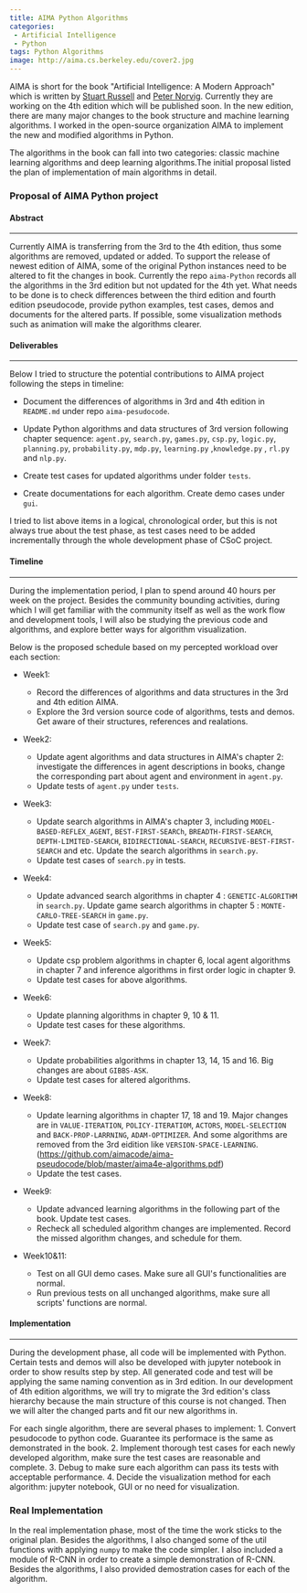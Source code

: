 ```yaml
---
title: AIMA Python Algorithms
categories:
 - Artificial Intelligence
 - Python
tags: Python Algorithms
image: http://aima.cs.berkeley.edu/cover2.jpg
---
```


AIMA is short for the book "Artificial Intelligence: A Modern Approach" which is written by  [Stuart Russell](http://www.cs.berkeley.edu/~russell) and [Peter Norvig](http://www.norvig.com/). Currently they are working on the 4th edition which will be published soon. In the new edition, there are many major changes to the book structure and machine learning algorithms. I worked in the open-source organization AIMA to implement the new and modified algorithms in Python. 



The algorithms in the book can fall into two categories: classic machine learning algorithms and deep learning algorithms.The initial proposal listed the plan of implementation of main algorithms in detail.

### Proposal of AIMA Python project

#### Abstract

-----

Currently AIMA is transferring from the 3rd to the 4th edition, thus some algorithms are removed, updated or added. To support the release of newest edition of AIMA, some of the original Python instances need to be altered to fit the changes in book. Currently the repo `aima-Python` records all the algorithms in the 3rd edition but not updated for the 4th yet. What needs to be done is to check differences between the third edition and fourth edition pseudocode, provide python examples, test cases, demos and documents for the altered parts. If possible, some visualization methods such as animation will make the algorithms clearer.

#### Deliverables

----

Below I tried to structure the potential contributions to AIMA project following the steps in timeline:

- Document the differences of algorithms in 3rd and 4th edition in `README.md` under repo `aima-pesudocode`.

- Update Python algorithms and data structures of 3rd version following chapter sequence: `agent.py`, `search.py`, `games.py`, `csp.py`, `logic.py`, `planning.py`, `probability.py`, `mdp.py`, `learning.py` ,`knowledge.py` , `rl.py` and `nlp.py`.

- Create test cases for updated algorithms under folder `tests`.

- Create documentations for each algorithm. Create demo cases under `gui`.

I tried to list above items in a logical, chronological order, but this is not always true about the test phase, as test cases need to be added incrementally through the whole development phase of CSoC project.

#### Timeline

----

During the implementation period, I plan to spend around 40 hours per week on the project. Besides the community bounding activities, during which I will get familiar with the community itself as well as the work flow and development tools, I will also be studying the previous code and algorithms, and explore better ways for algorithm visualization.

Below is the proposed schedule based on my percepted workload over each section:

- Week1:
  - Record the differences of algorithms and data structures in the 3rd and 4th edition AIMA.
  - Explore the 3rd version source code of algorithms, tests and demos. Get aware of their structures, references and realations.

- Week2:
  - Update agent algorithms and data structures in AIMA's chapter 2: investigate the differences in agent descriptions in books, change the corresponding part about agent and environment in `agent.py`.
  - Update tests of `agent.py` under `tests`.

- Week3:
  - Update search algorithms in AIMA's chapter 3, including `MODEL-BASED-REFLEX_AGENT`, `BEST-FIRST-SEARCh`, `BREADTH-FIRST-SEARCH`, `DEPTH-LIMITED-SEARCH`, `BIDIRECTIONAL-SEARCH`, `RECURSIVE-BEST-FIRST-SEARCH` and etc. Update the search algorithms in `search.py`.
  - Update test cases of `search.py` in tests.

- Week4:
  - Update advanced search algorithms in chapter 4 : `GENETIC-ALGORITHM` in `search.py`. Update game search algorithms in chapter 5 : `MONTE-CARLO-TREE-SEARCH` in `game.py`.
  - Update test case of `search.py` and `game.py`.

- Week5:
  - Update csp problem algorithms in chapter 6, local agent algorithms in chapter 7 and inference algorithms in first order logic in chapter 9.
  - Update test cases for above algorithms.
- Week6:
  - Update planning algorithms in chapter 9, 10 & 11.
  - Update test cases for these algorithms.

- Week7:
  - Update probabilities algorithms in chapter 13, 14, 15 and 16. Big changes are about `GIBBS-ASK`.
  - Update test cases for altered algorithms.

- Week8:
  - Update learning algorithms in chapter 17, 18 and 19. Major changes are in `VALUE-ITERATION`, `POLICY-ITERATIOM`, `ACTORS`, `MODEL-SELECTION` and `BACK-PROP-LARRNING`, `ADAM-OPTIMIZER`. And some algorithms are removed from the 3rd eidition like `VERSION-SPACE-LEARNING`.(<https://github.com/aimacode/aima-pseudocode/blob/master/aima4e-algorithms.pdf>)
  - Update the test cases.

- Week9:
  - Update advanced learning algorithms in the following part of the book. Update test cases.
  - Recheck all scheduled algorithm changes are implemented. Record the missed algorithm changes, and schedule for them.

- Week10&11:
  - Test on all GUI demo cases. Make sure all GUI's functionalities are normal.
  - Run previous tests on all unchanged algorithms, make sure all scripts' functions are normal.

#### Implementation

----

During the development phase, all code will be implemented with Python. Certain tests and demos will also be developed with jupyter notebook in order to show results step by step. All generated code and test will be applying the same naming convention as in 3rd edition. In our development of 4th edition algorithms, we will try to migrate the 3rd edition's class hierarchy because the main structure of this course is not changed. Then we will alter the changed parts and fit our new algorithms in.

For each single algorithm, there are several phases to implement: 1. Convert pesudocode to python code. Guarantee its performace is the same as demonstrated in the book. 2. Implement thorough test cases for each newly developed algorithm, make sure the test cases are reasonable and complete. 3. Debug to make sure each algorithm can pass its tests with acceptable performance. 4. Decide the visualization method for each algorithm: jupyter notebook, GUI or no need for visualization.

### Real Implementation

In the real implementation phase, most of the time the work sticks to the original plan. Besides the algorithms, I also changed some of the util functions with applying `numpy` to make the code simpler. I also included a module of R-CNN in order to create a simple demonstration of R-CNN. Besides the algorithms, I also provided demostration cases for each of the algorithm.